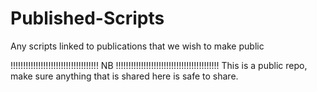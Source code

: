 # Published-Scripts
Any scripts linked to publications that we wish to make public

!!!!!!!!!!!!!!!!!!!!!!!!!!!!!!!!!!! NB !!!!!!!!!!!!!!!!!!!!!!!!!!!!!!!!!!!!!!!!!
This is a public repo, make sure anything that is shared here is safe to share. 
